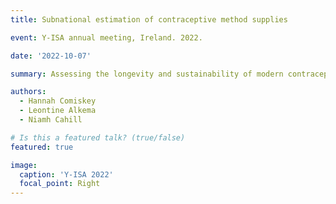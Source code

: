 ```yaml
---
title: Subnational estimation of contraceptive method supplies 

event: Y-ISA annual meeting, Ireland. 2022.

date: '2022-10-07'

summary: Assessing the longevity and sustainability of modern contraceptive availability and supply relies on quantifying the contributions of the public and private sectors to the method supply chain. In recent years, subnational estimation of the contraceptive supply share (public vs private sector) has become increasingly important as decision-making decentralises from the national level, making understanding variation across subnational regions (over time) essential for effective management of the contraceptive market. Large-scale national surveys, such as the Demographic and Health survey (DHS) provide valuable information for quantifying the contraceptive supply market. However, countries carry out a DHS approximately every 3-5 years, resulting in the need to bridge data gaps between survey years and project beyond the time of the most recent surveys. Using DHS microdata for 35 countries and 248 subnational regions, we develop a statistical model to produce a set of related contraceptive supply-share outcomes (proportion of modern contraceptive methods supplied by the public and private sectors) at the subnational level. The model builds on a national-level model which relies on P-splines and a geographical hierarchical structure to estimate the country, method-specific contraceptive supply share over time. This national model utilizes information about correlations between rates of change in method supply across all countries to help to inform supply-share estimates in the absence of data. However, disaggregating the model to the subnational level requires estimation of national-level correlations which poses a problem in data sparse settings when correlations cannot be estimated. To address this problem, we employ K-medoid clustering to cluster countries together using indicators of contraceptive prevalence and unmet need and replace national-level correlations with cluster-level correlations when required. Overall, the modelling approach offers an intuitive way to share information across subnational regions and countries and utilises information about relationships between rates of change in method-supply to inform and produce a set of estimates that reflect the subnational changes in the method-specific contraceptive supply share over time, while accounting for data uncertainties.

authors:
  - Hannah Comiskey
  - Leontine Alkema
  - Niamh Cahill

# Is this a featured talk? (true/false)
featured: true

image:
  caption: 'Y-ISA 2022'
  focal_point: Right
---
```

